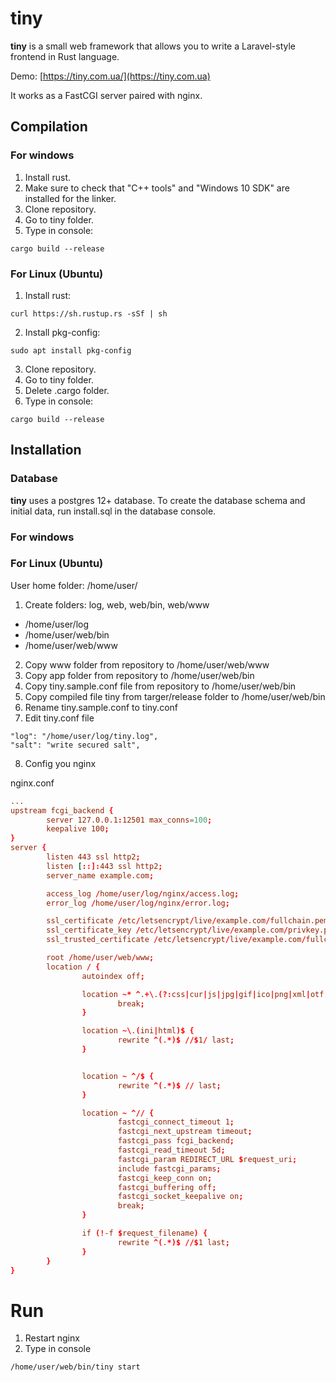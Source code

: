 # tiny
**tiny** is a small web framework that allows you to write a Laravel-style frontend in Rust language.

Demo: [https://tiny.com.ua/](https://tiny.com.ua) 

It works as a FastCGI server paired with nginx.

## Compilation

### For windows
1. Install rust.
2. Make sure to check that "C++ tools" and "Windows 10 SDK" are installed for the linker.
2. Clone repository.
3. Go to tiny folder.
4. Type in console: 
```
cargo build --release
```

### For Linux (Ubuntu)
1. Install rust:
```
curl https://sh.rustup.rs -sSf | sh
```
2. Install pkg-config:
```
sudo apt install pkg-config
```
3. Clone repository.
4. Go to tiny folder.
5. Delete .cargo folder.
6. Type in console: 
```
cargo build --release
```

## Installation

### Database
**tiny** uses a postgres 12+ database.
To create the database schema and initial data, run install.sql in the database console.

### For windows

### For Linux (Ubuntu)
User home folder: /home/user/
1. Create folders: log, web, web/bin, web/www 
- /home/user/log
- /home/user/web/bin
- /home/user/web/www
2. Copy www folder from repository to /home/user/web/www
3. Copy app folder from repository to /home/user/web/bin
4. Copy tiny.sample.conf file from repository to /home/user/web/bin
5. Copy compiled file tiny from targer/release folder to /home/user/web/bin
6. Rename tiny.sample.conf to tiny.conf
7. Edit tiny.conf file
```
"log": "/home/user/log/tiny.log",
"salt": "write secured salt",
```
8. Config you nginx

nginx.conf
```nginx.conf
...
upstream fcgi_backend {
        server 127.0.0.1:12501 max_conns=100;
        keepalive 100;
}
server {
        listen 443 ssl http2;
        listen [::]:443 ssl http2;
        server_name example.com;

        access_log /home/user/log/nginx/access.log;
        error_log /home/user/log/nginx/error.log;

        ssl_certificate /etc/letsencrypt/live/example.com/fullchain.pem;
        ssl_certificate_key /etc/letsencrypt/live/example.com/privkey.pem;
        ssl_trusted_certificate /etc/letsencrypt/live/example.com/fullchain.pem;

        root /home/user/web/www;
        location / {
                autoindex off;

                location ~* ^.+\.(?:css|cur|js|jpg|gif|ico|png|xml|otf|ttf|eot|woff|woff2|svg)$ {
                        break;
                }

                location ~\.(ini|html)$ {
                        rewrite ^(.*)$ //$1/ last;
                }


                location ~ ^/$ {
                        rewrite ^(.*)$ // last;
                }

                location ~ ^// {
                        fastcgi_connect_timeout 1;
                        fastcgi_next_upstream timeout;
                        fastcgi_pass fcgi_backend;
                        fastcgi_read_timeout 5d;
                        fastcgi_param REDIRECT_URL $request_uri;
                        include fastcgi_params;
                        fastcgi_keep_conn on;
                        fastcgi_buffering off;
                        fastcgi_socket_keepalive on;
                        break;
                }

                if (!-f $request_filename) {
                        rewrite ^(.*)$ //$1 last;
                }
        }
}
```

# Run
1. Restart nginx
2. Type in console
```
/home/user/web/bin/tiny start
```